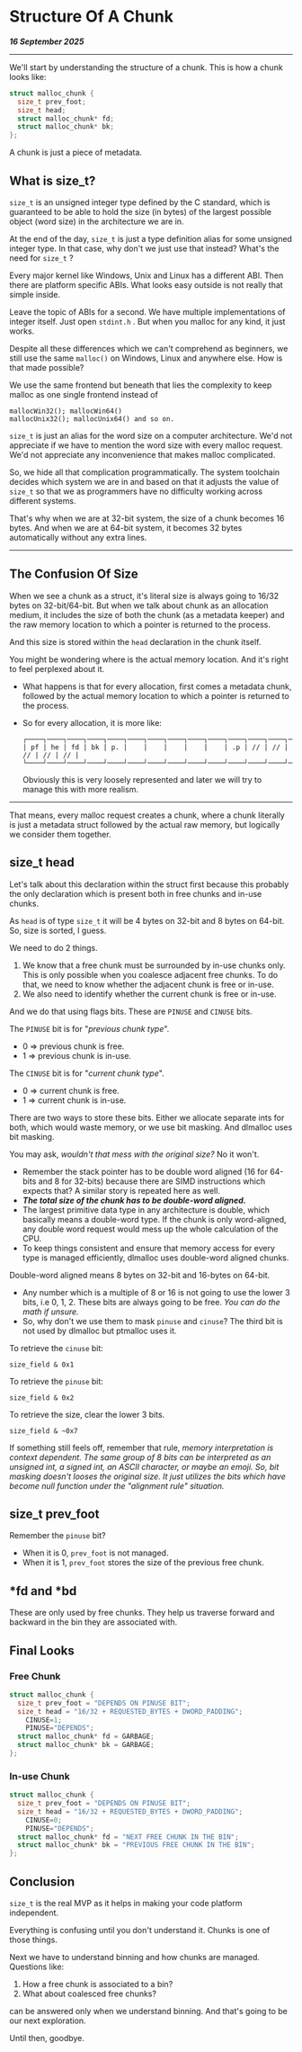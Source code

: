 # Structure Of A Chunk

_**16 September 2025**_

***

We'll start by understanding the structure of a chunk. This is how a chunk looks like:

```c
struct malloc_chunk {
  size_t prev_foot;
  size_t head;
  struct malloc_chunk* fd;
  struct malloc_chunk* bk;
};
```

A chunk is just a piece of metadata.

## What is size\_t?

`size_t` is an unsigned integer type defined by the C standard, which is guaranteed to be able to hold the size (in bytes) of the largest possible object (word size) in the architecture we are in.

At the end of the day, `size_t` is just a type definition alias for some unsigned integer type. In that case, why don't we just use that instead? What's the need for `size_t` ?

Every major kernel like Windows, Unix and Linux has a different ABI. Then there are platform specific ABIs. What looks easy outside is not really that simple inside.

Leave the topic of ABIs for a second. We have multiple implementations of integer itself. Just open `stdint.h` . But when you malloc for any kind, it just works.

Despite all these differences which we can't comprehend as beginners, we still use the same `malloc()` on Windows, Linux and anywhere else. How is that made possible?

We use the same frontend but beneath that lies the complexity to keep malloc as one single frontend instead of

```
mallocWin32(); mallocWin64()
mallocUnix32(); mallocUnix64() and so on.
```

`size_t` is just an alias for the word size on a computer architecture. We'd not appreciate if we have to mention the word size with every malloc request. We'd not appreciate any inconvenience that makes malloc complicated.

So, we hide all that complication programmatically. The system toolchain decides which system we are in and based on that it adjusts the value of `size_t` so that we as programmers have no difficulty working across different systems.

That's why when we are at 32-bit system, the size of a chunk becomes 16 bytes. And when we are at 64-bit system, it becomes 32 bytes automatically without any extra lines.

***

## The Confusion Of Size

When we see a chunk as a struct, it's literal size is always going to 16/32 bytes on 32-bit/64-bit. But when we talk about chunk as an allocation medium, it includes the size of both the chunk (as a metadata keeper) and the raw memory location to which a pointer is returned to the process.

And this size is stored within the `head` declaration in the chunk itself.

You might be wondering where is the actual memory location. And it's right to feel perplexed about it.

* What happens is that for every allocation, first comes a metadata chunk, followed by the actual memory location to which a pointer is returned to the process.
*   So for every allocation, it is more like:

    ```
    ┌────┐────┐────┐────┐────┐────┐────┐────┐────┐────┐────┐────┐────┐────┐────┐────┐
    | pf | he | fd | bk | p. |    |    |    |    |    | .p | // | // | // | // | // |
    └────┘────┘────┘────┘────┘────┘────┘────┘────┘────┘────┘────┘────┘────┘────┘────┘
    ```

    Obviously this is very loosely represented and later we will try to manage this with more realism.

***

That means, every malloc request creates a chunk, where a chunk literally is just a metadata struct followed by the actual raw memory, but logically we consider them together.

## size\_t head

Let's talk about this declaration within the struct first because this probably the only declaration which is present both in free chunks and in-use chunks.

As `head` is of type `size_t` it will be 4 bytes on 32-bit and 8 bytes on 64-bit. So, size is sorted, I guess.

We need to do 2 things.

1. We know that a free chunk must be surrounded by in-use chunks only. This is only possible when you coalesce adjacent free chunks. To do that, we need to know whether the adjacent chunk is free or in-use.
2. We also need to identify whether the current chunk is free or in-use.

And we do that using flags bits. These are `PINUSE` and `CINUSE` bits.

The `PINUSE` bit is for "_previous chunk type_".

* 0 ⇒ previous chunk is free.
* 1 ⇒ previous chunk is in-use.

The `CINUSE` bit is for "_current chunk type_".

* 0 ⇒ current chunk is free.
* 1 ⇒ current chunk is in-use.

There are two ways to store these bits. Either we allocate separate ints for both, which would waste memory, or we use bit masking. And dlmalloc uses bit masking.

You may ask, _wouldn't that mess with the original size?_ No it won't.

* Remember the stack pointer has to be double word aligned (16 for 64-bits and 8 for 32-bits) because there are SIMD instructions which expects that? A similar story is repeated here as well.
* _**The total size of the chunk has to be double-word aligned.**_
* The largest primitive data type in any architecture is double, which basically means a double-word type. If the chunk is only word-aligned, any double word request would mess up the whole calculation of the CPU.
* To keep things consistent and ensure that memory access for every type is managed efficiently, dlmalloc uses double-word aligned chunks.

Double-word aligned means 8 bytes on 32-bit and 16-bytes on 64-bit.

* Any number which is a multiple of 8 or 16 is not going to use the lower 3 bits, i.e 0, 1, 2. These bits are always going to be free. _You can do the math if unsure._
* So, why don't we use them to mask `pinuse` and `cinuse`? The third bit is not used by dlmalloc but ptmalloc uses it.

To retrieve the `cinuse` bit:

```
size_field & 0x1
```

To retrieve the `pinuse` bit:

```
size_field & 0x2
```

To retrieve the size, clear the lower 3 bits.

```
size_field & ~0x7
```

If something still feels off, remember that rule, _memory interpretation is context dependent. The same group of 8 bits can be interpreted as an unsigned int, a signed int, an ASCII character, or maybe an emoji. So, bit masking doesn't looses the original size. It just utilizes the bits which have become null function under the "alignment rule" situation._

## size\_t prev\_foot

Remember the `pinuse` bit?

* When it is 0, `prev_foot` is not managed.
* When it is 1, `prev_foot` stores the size of the previous free chunk.

## \*fd and \*bd

These are only used by free chunks. They help us traverse forward and backward in the bin they are associated with.

## Final Looks

### Free Chunk

```c
struct malloc_chunk {
  size_t prev_foot = "DEPENDS ON PINUSE BIT";
  size_t head = "16/32 + REQUESTED_BYTES + DWORD_PADDING";
    CINUSE=1;
    PINUSE="DEPENDS";
  struct malloc_chunk* fd = GARBAGE;
  struct malloc_chunk* bk = GARBAGE;
};
```

### In-use Chunk

```c
struct malloc_chunk {
  size_t prev_foot = "DEPENDS ON PINUSE BIT";
  size_t head = "16/32 + REQUESTED_BYTES + DWORD_PADDING";
    CINUSE=0;
    PINUSE="DEPENDS";
  struct malloc_chunk* fd = "NEXT FREE CHUNK IN THE BIN";
  struct malloc_chunk* bk = "PREVIOUS FREE CHUNK IN THE BIN";
};
```

## Conclusion

`size_t` is the real MVP as it helps in making your code platform independent.

Everything is confusing until you don't understand it. Chunks is one of those things.

Next we have to understand binning and how chunks are managed. Questions like:

1. How a free chunk is associated to a bin?
2. What about coalesced free chunks?

can be answered only when we understand binning. And that's going to be our next exploration.

Until then, goodbye.
